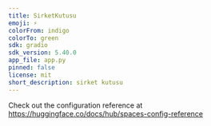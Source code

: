 ```yaml
---
title: SirketKutusu
emoji: ⚡
colorFrom: indigo
colorTo: green
sdk: gradio
sdk_version: 5.40.0
app_file: app.py
pinned: false
license: mit
short_description: sirket kutusu
---
```


Check out the configuration reference at https://huggingface.co/docs/hub/spaces-config-reference
